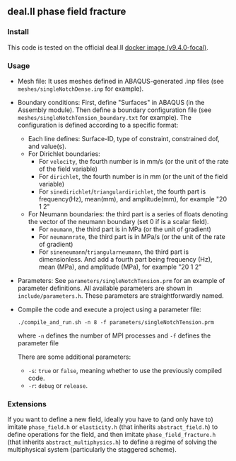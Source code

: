 ## deal.II phase field fracture

### Install

This code is tested on the official deal.II [docker image (v9.4.0-focal)](https://hub.docker.com/r/dealii/dealii/tags).

### Usage

* Mesh file: It uses meshes defined in ABAQUS-generated .inp files (see `meshes/singleNotchDense.inp` for example).
* Boundary conditions: First, define "Surfaces" in ABAQUS (in the Assembly module). Then define a boundary configuration file (see `meshes/singleNotchTension_boundary.txt` for example). The configuration is defined according to a specific format:

	* Each line defines: Surface-ID, type of constraint, constrained dof, and value(s).
	* For Dirichlet boundaries:
	  * For `velocity`, the fourth number is in mm/s (or the unit of the rate of the field variable)
	  * For `dirichlet`, the fourth number is in mm (or the unit of the field variable)
	  * For `sinedirichlet`/`triangulardirichlet`, the fourth part is frequency(Hz), mean(mm), and amplitude(mm), for example "20 1 2"
	* For Neumann boundaries: the third part is a series of floats denoting the vector of the neumann boundary (set 0 if is a scalar field).
	  * For `neumann`, the third part is in MPa (or the unit of gradient)
	  * For `neumannrate`, the third part is in MPa/s (or the unit of the rate of gradient)
	  * For `sineneumann`/`triangularneumann`, the third part is dimensionless. And add a fourth part being frequency (Hz), mean (MPa), and amplitude (MPa), for example "20 1 2"
* Parameters: See `parameters/singleNotchTension.prm` for an example of parameter definitions. All available parameters are shown in `include/parameters.h`. These parameters are straightforwardly named.

* Compile the code and execute a project using a parameter file:

  ```shell
  ./compile_and_run.sh -n 8 -f parameters/singleNotchTension.prm
  ```

  where  `-n` defines the number of MPI processes and  `-f` defines the parameter file

  There are some additional parameters:

  *  `-s`:  `true` or  `false`, meaning whether to use the previously compiled code.
  *  `-r`:  `debug` or  `release`. 

### Extensions

If you want to define a new field, ideally you have to (and only have to) imitate  `phase_field.h` or  `elasticity.h` (that inherits  `abstract_field.h`) to define operations for the field, and then imitate  `phase_field_fracture.h` (that inherits `abstract_multiphysics.h`) to define a regime of solving the multiphysical system (particularly the staggered scheme). 

 
